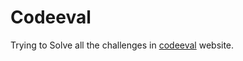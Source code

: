 # Codeeval

Trying to Solve all the challenges in <a href='http://www.codeeval.com' target="_blank">codeeval</a> website.

